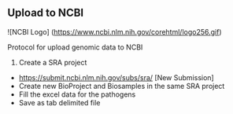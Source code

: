 ## Upload to NCBI

![NCBI Logo]
(https://www.ncbi.nlm.nih.gov/corehtml/logo256.gif)


Protocol for upload genomic data to NCBI

1. Create a SRA project
  
  * https://submit.ncbi.nlm.nih.gov/subs/sra/ [New Submission]
  * Create new BioProject and Biosamples in the same SRA project
  * Fill the excel data for the pathogens
  * Save as tab delimited file
